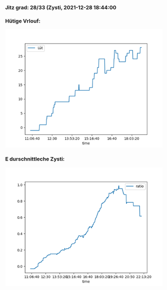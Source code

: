 ### Jitz grad: 28/33 (Zysti, 2021-12-28 18:44:00

### Hütige Vrlouf:
![Graph](Today.png)

### E durschnittleche Zysti:
![Graph](Zysti.png)